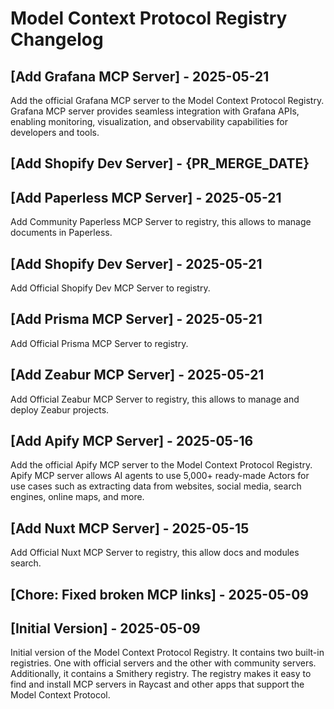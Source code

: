 # Model Context Protocol Registry Changelog

## [Add Grafana MCP Server] - 2025-05-21
Add the official Grafana MCP server to the Model Context Protocol Registry. Grafana MCP server provides seamless integration with Grafana APIs, enabling monitoring, visualization, and observability capabilities for developers and tools.

## [Add Shopify Dev Server] - {PR_MERGE_DATE}

## [Add Paperless MCP Server] - 2025-05-21

Add Community Paperless MCP Server to registry, this allows to manage documents in Paperless.

## [Add Shopify Dev Server] - 2025-05-21

Add Official Shopify Dev MCP Server to registry.

## [Add Prisma MCP Server] - 2025-05-21

Add Official Prisma MCP Server to registry.

## [Add Zeabur MCP Server] - 2025-05-21

Add Official Zeabur MCP Server to registry, this allows to manage and deploy Zeabur projects.

## [Add Apify MCP Server] - 2025-05-16

Add the official Apify MCP server to the Model Context Protocol Registry. Apify MCP server allows AI agents to use 5,000+ ready-made Actors for use cases such as extracting data from websites, social media, search engines, online maps, and more.

## [Add Nuxt MCP Server] - 2025-05-15

Add Official Nuxt MCP Server to registry, this allow docs and modules search.

## [Chore: Fixed broken MCP links] - 2025-05-09

## [Initial Version] - 2025-05-09

Initial version of the Model Context Protocol Registry. It contains two built-in registries. One with official servers and the other with community servers. Additionally, it contains a Smithery registry. The registry makes it easy to find and install MCP servers in Raycast and other apps that support the Model Context Protocol.
